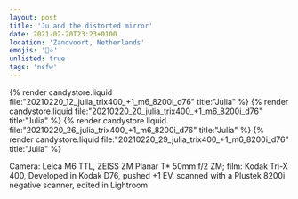 ```yaml
---
layout: post
title: 'Ju and the distorted mirror'
date: 2021-02-20T23:23+0100
location: 'Zandvoort, Netherlands'
emojis: '🔞⭐'
unlisted: true
tags: 'nsfw'
---
```


{% render candystore.liquid file:"20210220_12_julia_trix400_+1_m6_8200i_d76" title:"Julia" %}
{% render candystore.liquid file:"20210220_20_julia_trix400_+1_m6_8200i_d76" title:"Julia" %}
{% render candystore.liquid file:"20210220_26_julia_trix400_+1_m6_8200i_d76" title:"Julia" %}
{% render candystore.liquid file:"20210220_29_julia_trix400_+1_m6_8200i_d76" title:"Julia" %}

Camera: Leica M6 TTL, ZEISS ZM Planar T* 50mm f/2 ZM; film: Kodak Tri-X 400, Developed in Kodak D76, pushed +1 EV, scanned with a Plustek 8200i negative scanner, edited in Lightroom 